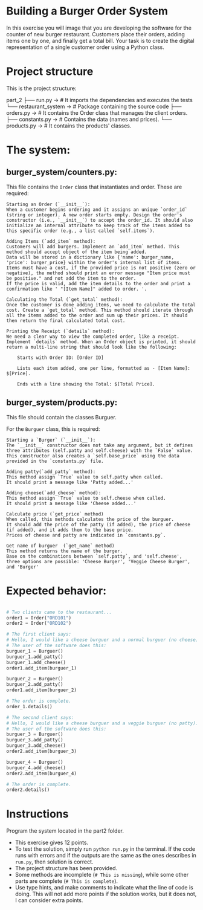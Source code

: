# Building a Burger Order System

In this exercise you will image that you are developing the software for the counter of new burger restaurant.
Customers place their orders, adding items one by one, and finally get a total bill.
Your task is to create the digital representation of a single customer order using a Python class.

# Project structure

This is the project structure:

part_2
├── run.py -> # It imports the dependencies and executes the tests
└── restaurant_system -> # Package containing the source code
    ├── orders.py -> # It contains the Order class that manages the client orders.
    ├── constants.py -> # Contains the data (names and prices).
    └── products.py -> # It contains the products' classes.

# The system:
## burger_system/counters.py:
This file contains the `Order` class that instantiates and order. These are required:

    Starting an Order (`__init__`):
    When a customer begins ordering and it assigns an unique `order_id` (string or integer). A new order starts empty. Design the order's constructor (i.e., `__init__`) to accept the order_id. It should also initialize an internal attribute to keep track of the items added to this specific order (e.g., a list called `self.items`).

    Adding Items (`add_item` method):
    Customers will add burgers. Implement an `add_item` method. This method should accept object of the item being added.
    Data will be stored in a dictionary like {'name': burger_name, 'price': burger_price} within the order's internal list of items.
    Items must have a cost, if the provided price is not positive (zero or negative), the method should print an error message "Item price must be positive." and not add the item to the order.
    If the price is valid, add the item details to the order and print a confirmation like ' "[Item Name]" added to order. '.

    Calculating the Total (`get_total` method):
    Once the customer is done adding items, we need to calculate the total cost. Create a `get_total` method. This method should iterate through all the items added to the order and sum up their prices. It should then return the final calculated total cost.

    Printing the Receipt (`details` method):
    We need a clear way to view the completed order, like a receipt.
    Implement `details` method. When an Order object is printed, it should return a multi-line string that should look like the following:

        Starts with Order ID: [Order ID]

        Lists each item added, one per line, formatted as - [Item Name]: $[Price].

        Ends with a line showing the Total: $[Total Price].

  ## burger_system/products.py:
  This file should contain the classes Burguer.

  For the `Burguer` class, this is required:

    Starting a `Burger` (`__init__`):
    The `__init__` constructor does not take any argument, but it defines three attributes (self.patty and self.cheese) with the `False` value.
    This constructor also creates a `self.base_price` using the data provided in the `constants.py` file.

    Adding patty(`add_patty` method):
    This method assign `True` value to self.patty when called.
    It should print a message like 'Patty added...'

    Adding cheese(`add_cheese` method):
    This method assign `True` value to self.cheese when called.
    It should print a message like 'Cheese added...'

    Calculate price (`get_price` method)
    When called, this methods calculates the price of the burguer.
    It should add the price of the patty (if added), the price of cheese (if added), and it adds them to the base price.
    Prices of cheese and patty are indicated in `constants.py`.

    Get name of burguer  (`get_name` method)
    This method returns the name of the burger.
    Base on the combinations between `self.patty`, and 'self.cheese', three options are possible: 'Cheese Burger', 'Veggie Cheese Burger', and 'Burger'

# Expected behavior:

```python

# Two clients came to the restaurant...
order1 = Order("ORD101")
order2 = Order("ORD102")

# The first client says:
# Hello, I would like a cheese burguer and a normal burguer (no cheese):
# The user of the software does this:
burguer_1 = Burguer()
burguer_1.add_patty()
burguer_1.add_cheese()
order1.add_item(burguer_1)

burguer_2 = Burguer()
burguer_2.add_patty()
order1.add_item(burguer_2)

# The order is complete.
order_1.details()

# The second client says:
# Hello, I would like a cheese burguer and a veggie burguer (no patty):
# The user of the software does this:
burguer_3 = Burguer()
burguer_3.add_patty()
burguer_3.add_cheese()
order2.add_item(burguer_3)

burguer_4 = Burguer()
burguer_4.add_cheese()
order2.add_item(burguer_4)

# The order is complete.
order2.details()
```

# Instructions

Program the system located in the part2 folder.

* This exercise gives 12 points.
* To test the solution, simply run ``python run.py`` in the terminal. If the code runs with errors and if the outputs are the same as the ones describes in ``run.py``, then solution is correct.
* The project structure has been provided.
* Some methods are incomplete (`# This is missing`), while some other parts are complete (`# This is complete`).
* Use type hints, and make comments to indicate what the line of code is doing. This will not add more points if the solution works, but it does not, I can consider extra points.
